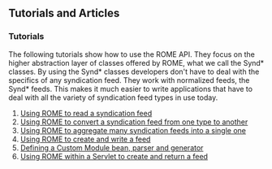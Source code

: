 ## Tutorials and Articles

### Tutorials

The following tutorials show how to use the ROME API. They focus on the
higher abstraction layer of classes offered by ROME, what we call the
Synd\* classes. By using the Synd\* classes developers don\'t have to
deal with the specifics of any syndication feed. They work with
normalized feeds, the Synd\* feeds. This makes it much easier to write
applications that have to deal with all the variety of syndication feed
types in use today.

1.  [Using ROME to read a syndication
    feed](./RssAndAtOMUtilitiEsROMEV0.5TutorialUsingROMEToReadASyndicationFeed.html)
2.  [Using ROME to convert a syndication feed from one type to
    another](./RssAndAtOMUtilitiEsROMEV0.5TutorialUsingROMEToConvertASyndicationFeedFromOneTypeToAnother.html)
3.  [Using ROME to aggregate many syndication feeds into a single
    one](./RssAndAtOMUtilitiEsROMEV0.5TutorialUsingROMEToAggregateManySyndicationFeedsIntoASingleOne.html)
4.  [Using ROME to create and write a
    feed](./RssAndAtOMUtilitiEsROMEV0.5TutorialUsingROMEToCreateAndWriteASyndicationFeed.html)
5.  [Defining a Custom Module bean, parser and
    generator](./RssAndAtOMUtilitiEsROMEV0.5TutorialDefiningACustomModuleBeanParserAndGenerator.html)
6.  [Using ROME within a Servlet to create and return a
    feed](./RssAndAtOMUtilitiEsROMEV0.5TutorialUsingROMEWithinAServletToCreateAndReturnAFeed.html)
